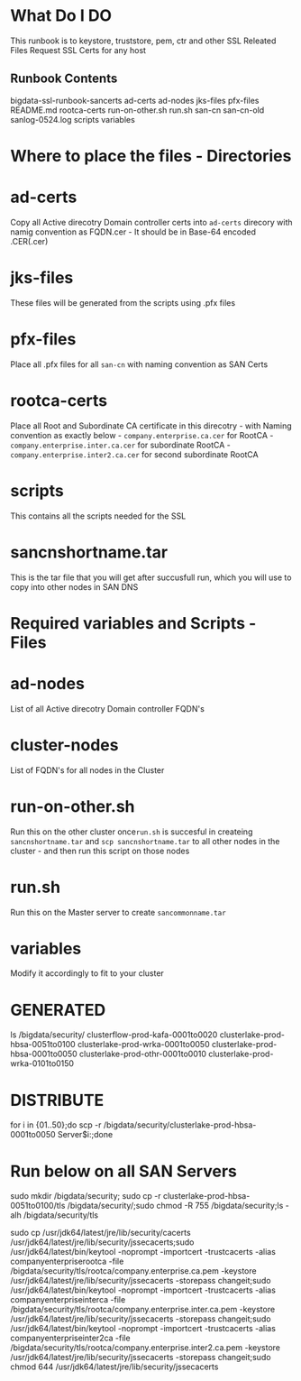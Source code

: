 # What Do I DO
This runbook is to keystore, truststore, pem, ctr and other SSL Releated Files
Request SSL Certs for any host

## Runbook Contents
bigdata-ssl-runbook-sancerts
	ad-certs
	ad-nodes
	jks-files
	pfx-files
	README.md
	rootca-certs
	run-on-other.sh
	run.sh
	san-cn
	san-cn-old
	sanlog-0524.log
	scripts
	variables


# Where to place the files - Directories
# ad-certs
Copy all Active direcotry Domain controller certs into `ad-certs` direcory with namig convention as FQDN.cer
	- It should be in Base-64 encoded .CER(.cer)

# jks-files
These files will be generated from the scripts using .pfx files

# pfx-files
Place all .pfx files for all `san-cn`  with naming convention as SAN Certs

# rootca-certs
Place all Root and Subordinate CA certificate in this direcotry
	- with Naming convention as exactly below
		- `company.enterprise.ca.cer` for RootCA
		- `company.enterprise.inter.ca.cer` for subordinate RootCA
		- `company.enterprise.inter2.ca.cer` for second subordinate RootCA

# scripts
This contains all the scripts needed for the SSL

# sancnshortname.tar
This is the tar file that you will get after succusfull run, which you will use to copy into other nodes in SAN DNS



# Required variables and Scripts - Files
# ad-nodes
List of all Active direcotry Domain controller FQDN's

# cluster-nodes
List of FQDN's for all nodes in the Cluster

# run-on-other.sh
Run this on the other cluster once`run.sh` is succesful in createing `sancnshortname.tar` and `scp sancnshortname.tar` to all other nodes in the cluster - and then run this script on those nodes

# run.sh
Run this on the Master server to create `sancommonname.tar`

# variables
Modify it accordingly to fit to your cluster

# GENERATED
ls /bigdata/security/
clusterflow-prod-kafa-0001to0020  clusterlake-prod-hbsa-0051to0100  clusterlake-prod-wrka-0001to0050
clusterlake-prod-hbsa-0001to0050  clusterlake-prod-othr-0001to0010  clusterlake-prod-wrka-0101to0150

# DISTRIBUTE
for i in {01..50};do scp -r /bigdata/security/clusterlake-prod-hbsa-0001to0050 Server$i:;done

# Run below on all SAN Servers
sudo mkdir /bigdata/security; sudo cp -r clusterlake-prod-hbsa-0051to0100/tls /bigdata/security/;sudo chmod -R 755 /bigdata/security;ls -alh /bigdata/security/tls

sudo cp /usr/jdk64/latest/jre/lib/security/cacerts /usr/jdk64/latest/jre/lib/security/jssecacerts;sudo /usr/jdk64/latest/bin/keytool -noprompt -importcert -trustcacerts -alias companyenterpriserootca -file /bigdata/security/tls/rootca/company.enterprise.ca.pem -keystore /usr/jdk64/latest/jre/lib/security/jssecacerts -storepass changeit;sudo /usr/jdk64/latest/bin/keytool -noprompt -importcert -trustcacerts -alias companyenterpriseinterca -file /bigdata/security/tls/rootca/company.enterprise.inter.ca.pem -keystore /usr/jdk64/latest/jre/lib/security/jssecacerts -storepass changeit;sudo /usr/jdk64/latest/bin/keytool -noprompt -importcert -trustcacerts -alias companyenterpriseinter2ca -file /bigdata/security/tls/rootca/company.enterprise.inter2.ca.pem -keystore /usr/jdk64/latest/jre/lib/security/jssecacerts -storepass changeit;sudo chmod 644 /usr/jdk64/latest/jre/lib/security/jssecacerts
